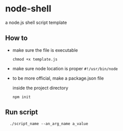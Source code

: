 # node-shell
a node.js shell script template

## How to

* make sure the file is executable

      chmod +x template.js
    
* make sure node location is proper `#!/usr/bin/node`

* to be more official, make a package.json file

  inside the project directory

      npm init
      

## Run script 

      ./script_name --an_arg_name a_value


